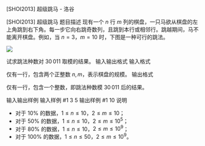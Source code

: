 



[SHOI2013] 超级跳马 - 洛谷














[SHOI2013] 超级跳马
题目描述
现有一个 $n$ 行 $m$ 列的棋盘，一只马欲从棋盘的左上角跳到右下角。每一步它向右跳奇数列，且跳到本行或相邻行。跳越期间，马不能离开棋盘。例如，当 $n = 3$，$m = 10$ 时，下图是一种可行的跳法。

![](https://cdn.luogu.com.cn/upload/pic/9367.png) 

试求跳法种数对 $30\,011$ 取模的结果。
输入输出格式
输入格式

仅有一行，包含两个正整数 $n, m$，表示棋盘的规模。
输出格式

仅有一行，包含一个整数，即跳法种数模 $30\,011$ 后的结果。

输入输出样例
输入样例 #1
3 5
输出样例 #1
10
说明
- 对于 $10\%$ 的数据，$1 \leq n \leq 10$，$2 \leq m \leq 10$；
- 对于 $50\%$ 的数据，$1 \leq n \leq 10$，$2 ≤ m ≤ 10^5$；
- 对于 $80\%$ 的数据，$1 \leq n \leq 10$，$2 \leq m \leq 10^9$；
- 对于 $100\%$ 的数据，$1 \leq n \leq 50$，$2 \leq m \leq 10^9$。







